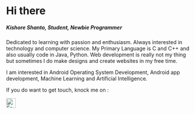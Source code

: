 <h1> Hi there </h1>

<h5>Kishore Shanto, Student, Newbie Programmer</h5>
<p>Dedicated to learning with passion and enthusiasm. Always interested in technology and computer science. My Primary Language is C and C++ and also usually code in Java, Python. Web development is really not my thing but sometimes I do make designs and create websites in my free time.</p>

<p>I am interested in Android Operating System Development, Android app development, Machine Learning and Artificial Intelligence.</p>

If you do want to get touch, knock me on :

<a target="_blank" href="https://www.facebook.com/tinykishore">
<img alt="Facebook" width="26px" src="https://cdn.cdnlogo.com/logos/f/83/facebook.svg" />
</a>


